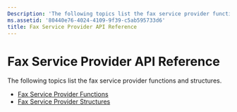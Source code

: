 ```yaml
---
Description: 'The following topics list the fax service provider functions and structures.'
ms.assetid: '80440e76-4024-4109-9f39-c5ab595733d6'
title: Fax Service Provider API Reference
---
```


# Fax Service Provider API Reference

The following topics list the fax service provider functions and structures.

-   [Fax Service Provider Functions](-mfax-fax-service-provider-functions.md)
-   [Fax Service Provider Structures](-mfax-fax-service-provider-structures.md)

 

 



